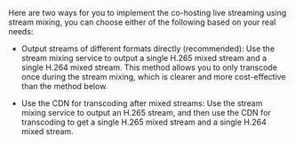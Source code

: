 Here are two ways for you to implement the co-hosting live streaming using stream mixing, you can choose either of the following based on your real needs:

- Output streams of different formats directly (recommended): Use the stream mixing service to output a single H.265 mixed stream and a single H.264 mixed stream. This method allows you to only transcode once during the stream mixing, which is clearer and more cost-effective than the method below.

- Use the CDN for transcoding after mixed streams: Use the stream mixing service to output an H.265 stream, and then use the CDN for transcoding to get a single H.265 mixed stream and a single H.264 mixed stream.


